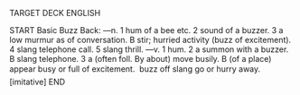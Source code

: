 TARGET DECK
ENGLISH

START
Basic
Buzz
Back: —n. 1 hum of a bee etc. 2 sound of a buzzer. 3 a low murmur as of conversation. B stir; hurried activity (buzz of excitement). 4 slang telephone call. 5 slang thrill. —v. 1 hum. 2 a summon with a buzzer. B slang telephone. 3 a (often foll. By about) move busily. B (of a place) appear busy or full of excitement.  buzz off slang go or hurry away. [imitative]
END
